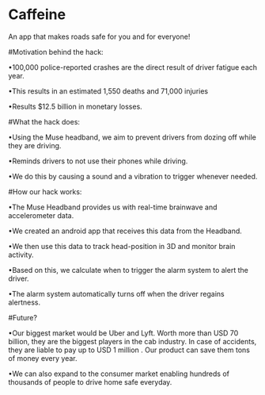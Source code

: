 # Caffeine
An app that makes roads safe for you and for everyone!

#Motivation behind the hack:

•100,000 police-reported crashes are the direct result of driver fatigue each year.

•This results in an estimated 1,550 deaths and 71,000 injuries 

•Results $12.5 billion in monetary losses.

#What the hack does: 

•Using the Muse headband, we aim to prevent drivers from dozing off while they are driving. 

•Reminds drivers to not use their phones while driving. 

•We do this by causing a sound and a vibration to trigger whenever needed.


#How our hack works: 

•The Muse Headband provides us with real-time brainwave and accelerometer data. 

•We created an android app that receives this data from the Headband. 

•We then use this data to track head-position in 3D and monitor brain activity. 

•Based on this, we calculate when to trigger the alarm system to alert the driver. 

•The alarm system automatically turns off when the driver regains alertness.


#Future? 

•Our biggest market would be Uber and Lyft. Worth more than USD 70 billion, they are the biggest players in the cab industry.   In case of accidents, they are liable to pay up to USD 1 million . Our product can save them tons of money every year. 

•We can also expand to the consumer market enabling hundreds of thousands of people to drive home safe everyday.
